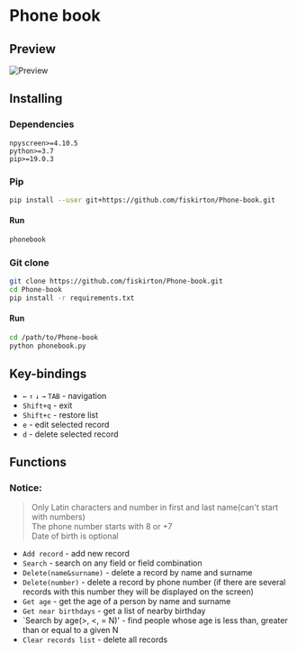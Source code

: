 # Phone book

## Preview

![Preview](https://github.com/fiskirton/phonebook.github.io/blob/master/book.gif)

## Installing
### Dependencies
```
npyscreen>=4.10.5
python>=3.7
pip>=19.0.3
```
### Pip
```sh
pip install --user git+https://github.com/fiskirton/Phone-book.git
```
#### Run
```sh
phonebook
```
### Git clone
```sh
git clone https://github.com/fiskirton/Phone-book.git
cd Phone-book
pip install -r requirements.txt
```
#### Run
```sh
cd /path/to/Phone-book
python phonebook.py
```


## Key-bindings
* `←` `↑` `↓` `→` `TAB` - navigation
* `Shift+q` - exit
* `Shift+c` - restore list
* `e` - edit selected record
* `d` - delete selected record

## Functions
### Notice: <br>
>Only Latin characters and number in first and last name(can't start with numbers)<br>
>The phone number starts with 8 or +7<br>
>Date of birth is optional<br>

* `Add record` - add new record
* `Search` - search on any field or field combination
* `Delete(name&surname)` - delete a record by name and surname
* `Delete(number)` - delete a record by phone number (if there are several records with this number
they will be displayed on the screen)
* `Get age` - get the age of a person by name and surname
* `Get near birthdays` - get a list of nearby birthday
* `Search by age(>, <, = N)' - find people whose age is less than, greater than or equal to a given N
* `Clear records list` - delete all records
